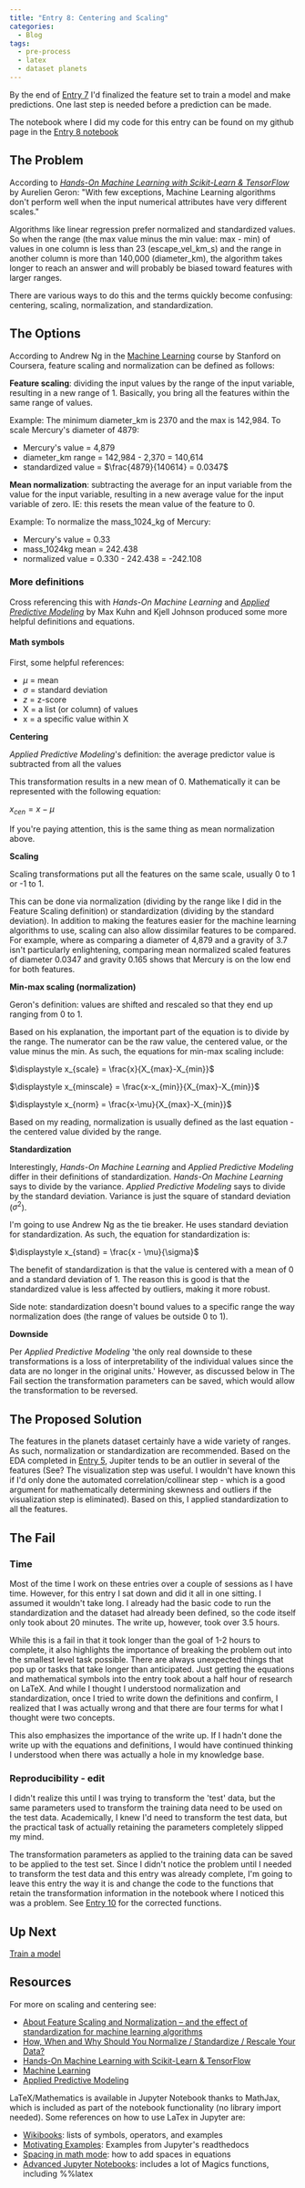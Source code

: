 ```yaml
---
title: "Entry 8: Centering and Scaling"
categories:
  - Blog
tags:
  - pre-process
  - latex
  - dataset planets
---
```


By the end of [Entry 7](https://julielinx.github.io/blog/07_collinearity/) I'd finalized the feature set to train a model and make predictions. One last step is needed before a prediction can be made.

The notebook where I did my code for this entry can be found on my github page in the [Entry 8 notebook](https://github.com/julielinx/datascience_diaries/blob/master/01_ml_process/08_nb_center_scale.ipynb)

## The Problem

According to *[Hands-On Machine Learning with Scikit-Learn & TensorFlow](https://www.amazon.com/Hands-Machine-Learning-Scikit-Learn-TensorFlow/dp/1491962291)* by Aurelien Geron: "With few exceptions, Machine Learning algorithms don't perform well when the input numerical attributes have very different scales."

Algorithms like linear regression prefer normalized and standardized values. So when the range (the max value minus the min value: max - min) of values in one column is less than 23 (escape_vel_km_s) and the range in another column is more than 140,000 (diameter_km), the algorithm takes longer to reach an answer and will probably be biased toward features with larger ranges.

There are various ways to do this and the terms quickly become confusing: centering, scaling, normalization, and standardization.

## The Options

According to Andrew Ng in the [Machine Learning](https://www.coursera.org/learn/machine-learning/) course by Stanford on Coursera, feature scaling and normalization can be defined as follows:

**Feature scaling**: dividing the input values by the range of the input variable, resulting in a new range of 1. Basically, you bring all the features within the same range of values.

Example: The minimum diameter_km is 2370 and the max is 142,984. To scale Mercury's diameter of 4879:
- Mercury's value = 4,879
- diameter_km range = 142,984 - 2,370 = 140,614
- standardized value = $\frac{4879}{140614} = 0.0347$

**Mean normalization**: subtracting the average for an input variable from the value for the input variable, resulting in a new average value for the input variable of zero. IE: this resets the mean value of the feature to 0.

Example: To normalize the mass_1024_kg of Mercury:
- Mercury's value = 0.33
- mass_1024kg mean = 242.438
- normalized value = 0.330 - 242.438 = -242.108

### More definitions

Cross referencing this with *Hands-On Machine Learning* and *[Applied Predictive Modeling](https://www.amazon.com/Applied-Predictive-Modeling-Max-Kuhn/dp/1461468485)* by Max Kuhn and Kjell Johnson produced some more helpful definitions and equations.

#### Math symbols

First, some helpful references:

- $\mu$ = mean
- $\sigma$ = standard deviation
- *z* = z-score
- X = a list (or column) of values
- x = a specific value within X

**Centering**

*Applied Predictive Modeling*'s definition: the average predictor value is subtracted from all the values

This transformation results in a new mean of 0. Mathematically it can be represented with the following equation:

$x_{cen} = x - \mu$

If you're paying attention, this is the same thing as mean normalization above.

**Scaling**

Scaling transformations put all the features on the same scale, usually 0 to 1 or -1 to 1.

This can be done via normalization (dividing by the range like I did in the Feature Scaling definition) or standardization (dividing by the standard deviation). In addition to making the features easier for the machine learning algorithms to use, scaling can also allow dissimilar features to be compared. For example, where as comparing a diameter of 4,879 and a gravity of 3.7 isn't particularly enlightening, comparing mean normalized scaled features of diameter 0.0347 and gravity 0.165 shows that Mercury is on the low end for both features.

**Min-max scaling (normalization)**

Geron's definition: values are shifted and rescaled so that they end up ranging from 0 to 1.

Based on his explanation, the important part of the equation is to divide by the range. The numerator can be the raw value, the centered value, or the value minus the min. As such, the equations for min-max scaling include:

$\displaystyle x_{scale} = \frac{x}{X_{max}-X_{min}}$

$\displaystyle x_{minscale} = \frac{x-x_{min}}{X_{max}-X_{min}}$

$\displaystyle x_{norm} = \frac{x-\mu}{X_{max}-X_{min}}$

Based on my reading, normalization is usually defined as the last equation - the centered value divided by the range.

**Standardization**

Interestingly, *Hands-On Machine Learning* and *Applied Predictive Modeling* differ in their definitions of standardization. *Hands-On Machine Learning* says to divide by the variance. *Applied Predictive Modeling* says to divide by the standard deviation. Variance is just the square of standard deviation ($\sigma^2$).

I'm going to use Andrew Ng as the tie breaker. He uses standard deviation for standardization. As such, the equation for standardization is:

$\displaystyle x_{stand} = \frac{x - \mu}{\sigma}$

The benefit of standardization is that the value is centered with a mean of 0 and a standard deviation of 1. The reason this is good is that the standardized value is less affected by outliers, making it more robust.

Side note: standardization doesn't bound values to a specific range the way normalization does (the range of values be outside 0 to 1).

**Downside**

Per *Applied Predictive Modeling* 'the only real downside to these transformations is a loss of interpretability of the individual values since the data are no longer in the original units.' However, as discussed below in The Fail section the transformation parameters can be saved, which would allow the transformation to be reversed.

## The Proposed Solution

The features in the planets dataset certainly have a wide variety of ranges. As such, normalization or standardization are recommended. Based on the EDA completed in [Entry 5](https://julielinx.github.io/blog/05_EDA/), Jupiter tends to be an outlier in several of the features (See? The visualization step was useful. I wouldn't have known this if I'd only done the automated correlation/collinear step - which is a good argument for mathematically determining skewness and outliers if the visualization step is eliminated). Based on this, I applied standardization to all the features.

## The Fail

### Time

Most of the time I work on these entries over a couple of sessions as I have time. However, for this entry I sat down and did it all in one sitting. I assumed it wouldn't take long. I already had the basic code to run the standardization and the dataset had already been defined, so the code itself only took about 20 minutes. The write up, however, took over 3.5 hours.

While this is a fail in that it took longer than the goal of 1-2 hours to complete, it also highlights the importance of breaking the problem out into the smallest level task possible. There are always unexpected things that pop up or tasks that take longer than anticipated. Just getting the equations and mathematical symbols into the entry took about a half hour of research on LaTeX. And while I thought I understood normalization and standardization, once I tried to write down the definitions and confirm, I realized that I was actually wrong and that there are four terms for what I thought were two concepts.

This also emphasizes the importance of the write up. If I hadn't done the write up with the equations and definitions, I would have continued thinking I understood when there was actually a hole in my knowledge base.

### Reproducibility - edit

I didn't realize this until I was trying to transform the 'test' data, but the same parameters used to transform the training data need to be used on the test data. Academically, I knew I'd need to transform the test data, but the practical task of actually retaining the parameters completely slipped my mind.

The transformation parameters as applied to the training data can be saved to be applied to the test set. Since I didn't notice the problem until I needed to transform the test data and this entry was already complete, I'm going to leave this entry the way it is and change the code to the functions that retain the transformation information in the notebook where I noticed this was a problem. See [Entry 10](https://julielinx.github.io/blog/10_reorder_and_predict/) for the corrected functions.

## Up Next

[Train a model](https://julielinx.github.io/blog/09_train_model/)

## Resources

For more on scaling and centering see:
- [About Feature Scaling and Normalization – and the effect of standardization for machine learning algorithms](https://sebastianraschka.com/Articles/2014_about_feature_scaling.html)
- [How, When and Why Should You Normalize / Standardize / Rescale Your Data?](https://medium.com/@swethalakshmanan14/how-when-and-why-should-you-normalize-standardize-rescale-your-data-3f083def38ff)
- [Hands-On Machine Learning with Scikit-Learn & TensorFlow](https://www.amazon.com/Hands-Machine-Learning-Scikit-Learn-TensorFlow/dp/1491962291)
- [Machine Learning](https://www.coursera.org/learn/machine-learning/)
- [Applied Predictive Modeling](https://www.amazon.com/Applied-Predictive-Modeling-Max-Kuhn/dp/1461468485)

LaTeX/Mathematics is available in Jupyter Notebook thanks to MathJax, which is included as part of the notebook functionality (no library import needed). Some references on how to use LaTex in Jupyter are:

- [Wikibooks](https://en.wikibooks.org/wiki/LaTeX/Mathematics#List_of_mathematical_symbols): lists of symbols, operators, and examples
- [Motivating Examples](https://jupyter-notebook.readthedocs.io/en/stable/examples/Notebook/Typesetting%20Equations.html): Examples from Jupyter's readthedocs
- [Spacing in math mode](https://www.overleaf.com/learn/latex/Spacing_in_math_mode): how to add spaces in equations
- [Advanced Jupyter Notebooks](https://blog.dominodatalab.com/lesser-known-ways-of-using-notebooks/): includes a lot of Magics functions, including %%latex